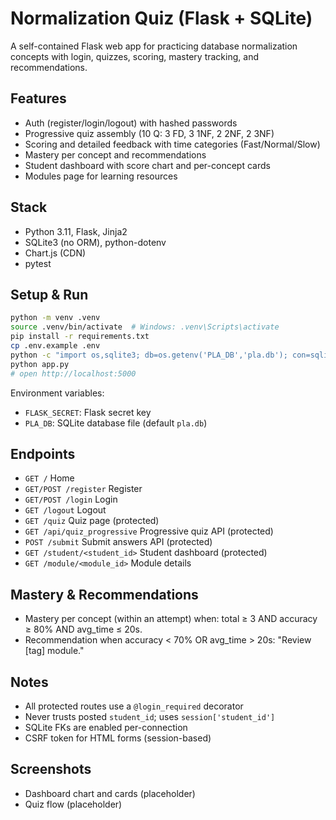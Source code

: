 # Normalization Quiz (Flask + SQLite)

A self-contained Flask web app for practicing database normalization concepts with login, quizzes, scoring, mastery tracking, and recommendations.

## Features
- Auth (register/login/logout) with hashed passwords
- Progressive quiz assembly (10 Q: 3 FD, 3 1NF, 2 2NF, 2 3NF)
- Scoring and detailed feedback with time categories (Fast/Normal/Slow)
- Mastery per concept and recommendations
- Student dashboard with score chart and per-concept cards
- Modules page for learning resources

## Stack
- Python 3.11, Flask, Jinja2
- SQLite3 (no ORM), python-dotenv
- Chart.js (CDN)
- pytest

## Setup & Run

```bash
python -m venv .venv
source .venv/bin/activate  # Windows: .venv\Scripts\activate
pip install -r requirements.txt
cp .env.example .env
python -c "import os,sqlite3; db=os.getenv('PLA_DB','pla.db'); con=sqlite3.connect(db); con.executescript(open('schema.sql').read()); con.executescript(open('seed.sql').read()); con.close()"
python app.py
# open http://localhost:5000
```

Environment variables:
- `FLASK_SECRET`: Flask secret key
- `PLA_DB`: SQLite database file (default `pla.db`)

## Endpoints
- `GET /` Home
- `GET/POST /register` Register
- `GET/POST /login` Login
- `GET /logout` Logout
- `GET /quiz` Quiz page (protected)
- `GET /api/quiz_progressive` Progressive quiz API (protected)
- `POST /submit` Submit answers API (protected)
- `GET /student/<student_id>` Student dashboard (protected)
- `GET /module/<module_id>` Module details

## Mastery & Recommendations
- Mastery per concept (within an attempt) when: total ≥ 3 AND accuracy ≥ 80% AND avg_time ≤ 20s.
- Recommendation when accuracy < 70% OR avg_time > 20s: "Review [tag] module."

## Notes
- All protected routes use a `@login_required` decorator
- Never trusts posted `student_id`; uses `session['student_id']`
- SQLite FKs are enabled per-connection
- CSRF token for HTML forms (session-based)

## Screenshots
- Dashboard chart and cards (placeholder)
- Quiz flow (placeholder)
